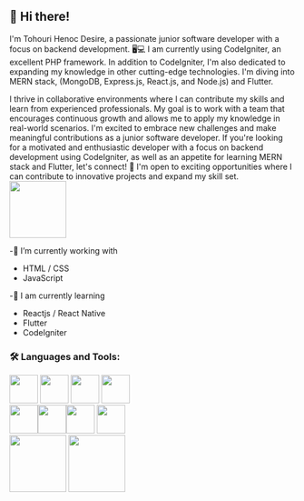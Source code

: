 ## 👋 Hi there! 
 
I'm Tohouri Henoc Desire, a passionate junior software developer with a focus on backend development. 🖥️💻 I am currently using CodeIgniter, an excellent PHP framework. 
In addition to CodeIgniter, I'm also dedicated to expanding my knowledge in other cutting-edge technologies. I'm diving into MERN stack, (MongoDB, Express.js, React.js, and Node.js) and Flutter.

I thrive in collaborative environments where I can contribute my skills and learn from experienced professionals. My goal is to work with a team that encourages continuous growth and allows me to apply my knowledge in real-world scenarios. I'm excited to embrace new challenges and make meaningful contributions as a junior software developer.
If you're looking for a motivated and enthusiastic developer with a focus on backend development using CodeIgniter, as well as an appetite for learning MERN stack and Flutter, let's connect! 🤝 I'm open to exciting opportunities where I can contribute to innovative projects and expand my skill set.
<a href="https://www.linkedin.com/in/tohouri-henoc-desire-92b5b0217/"><img src="https://cdn.jsdelivr.net/gh/devicons/devicon/icons/linkedin/linkedin-original-wordmark.svg" width="100px"/></a> 

-🔭 I’m currently working with<br>
- HTML / CSS<br>
- JavaScript<br>

-📖 I am currently learning<br>
-  Reactjs / React Native <br>
-  Flutter <br>
-  CodeIgniter <br>

### 🛠️ Languages and Tools:

<img src="https://cdn.jsdelivr.net/gh/devicons/devicon/icons/html5/html5-original-wordmark.svg" width="50px"/> <img src="https://cdn.jsdelivr.net/gh/devicons/devicon/icons/css3/css3-original-wordmark.svg" width="50px"/>
<img src="https://cdn.jsdelivr.net/gh/devicons/devicon/icons/javascript/javascript-original.svg" width="50px"/> <img src="https://cdn.jsdelivr.net/gh/devicons/devicon/icons/git/git-original-wordmark.svg" width="50px"/> <br><img src="https://cdn.jsdelivr.net/gh/devicons/devicon/icons/codeigniter/codeigniter-plain-wordmark.svg" width="50px"/><img src="https://cdn.jsdelivr.net/gh/devicons/devicon/icons/react/react-original.svg" width="50px"/><img src="https://cdn.jsdelivr.net/gh/devicons/devicon/icons/mongodb/mongodb-original-wordmark.svg" width="50px"/>
<img src="https://cdn.jsdelivr.net/gh/devicons/devicon/icons/npm/npm-original-wordmark.svg" width="50px"/><br><img src="https://cdn.jsdelivr.net/gh/devicons/devicon/icons/express/express-original-wordmark.svg" width="100px"/>
<img src="https://cdn.jsdelivr.net/gh/devicons/devicon/icons/nodejs/nodejs-original-wordmark.svg" width="100px"/>
          
          
          
          
          
          

